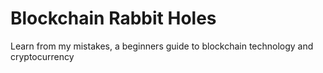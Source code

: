 # Blockchain Rabbit Holes
Learn from my mistakes, a beginners guide to blockchain technology and cryptocurrency
